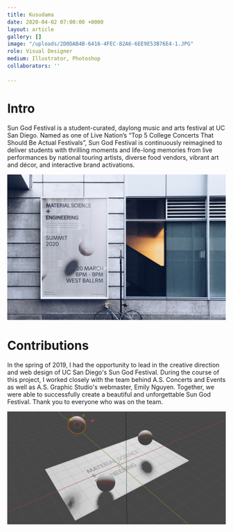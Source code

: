 ```yaml
---
title: Kusudama
date: 2020-04-02 07:00:00 +0000
layout: article
gallery: []
image: "/uploads/2D0DAB4B-6416-4FEC-82A6-6EE9E53B76E4-1.JPG"
role: Visual Designer
medium: Illustrator, Photoshop
collaborators: ''

---
```

# Intro

Sun God Festival is a student-curated, daylong music and arts festival at UC San Diego. Named as one of Live Nation’s “Top 5 College Concerts That Should Be Actual Festivals”, Sun God Festival is continuously reimagined to deliver students with thrilling moments and life-long memories from live performances by national touring artists, diverse food vendors, vibrant art and décor, and interactive brand activations.

![](/uploads/2D0DAB4B-6416-4FEC-82A6-6EE9E53B76E4-1.JPG)

# Contributions

In the spring of 2019, I had the opportunity to lead in the creative direction and web design of UC San Diego's Sun God Festival. During the course of this project, I worked closely with the team behind A.S. Concerts and Events as well as A.S. Graphic Studio's webmaster, Emily Nguyen. Together, we were able to successfully create a beautiful and unforgettable Sun God Festival. Thank you to everyone who was on the team.

![](/uploads/MSE_Screenshot.png)